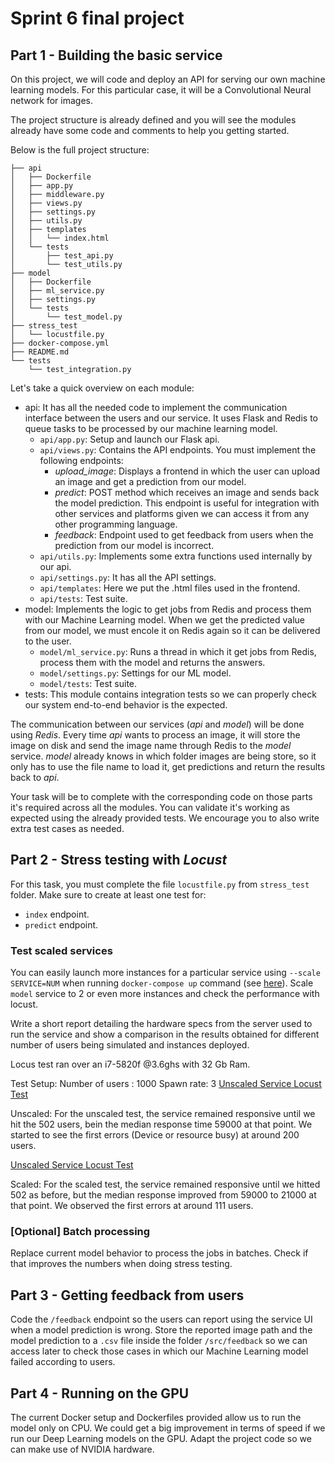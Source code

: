 # Sprint 6 final project

## Part 1 - Building the basic service

On this project, we will code and deploy an API for serving our own machine learning models. For this particular case, it will be a Convolutional Neural network for images.

The project structure is already defined and you will see the modules already have some code and comments to help you getting started.

Below is the full project structure:

```
├── api
│   ├── Dockerfile
│   ├── app.py
│   ├── middleware.py
│   ├── views.py
│   ├── settings.py
│   ├── utils.py
│   ├── templates
│   │   └── index.html
│   └── tests
│       ├── test_api.py
│       └── test_utils.py
├── model
│   ├── Dockerfile
│   ├── ml_service.py
│   ├── settings.py
│   └── tests
│       └── test_model.py
├── stress_test
│   └── locustfile.py
├── docker-compose.yml
├── README.md
└── tests
    └── test_integration.py
```

Let's take a quick overview on each module:

- api: It has all the needed code to implement the communication interface between the users and our service. It uses Flask and Redis to queue tasks to be processed by our machine learning model.
    - `api/app.py`: Setup and launch our Flask api.
    - `api/views.py`: Contains the API endpoints. You must implement the following endpoints:
        - *upload_image*: Displays a frontend in which the user can upload an image and get a prediction from our model.
        - *predict*: POST method which receives an image and sends back the model prediction. This endpoint is useful for integration with other services and platforms given we can access it from any other programming language.
        - *feedback*: Endpoint used to get feedback from users when the prediction from our model is incorrect.
    - `api/utils.py`: Implements some extra functions used internally by our api.
    - `api/settings.py`: It has all the API settings.
    - `api/templates`: Here we put the .html files used in the frontend.
    - `api/tests`: Test suite.
- model: Implements the logic to get jobs from Redis and process them with our Machine Learning model. When we get the predicted value from our model, we must encole it on Redis again so it can be delivered to the user.
    - `model/ml_service.py`: Runs a thread in which it get jobs from Redis, process them with the model and returns the answers.
    - `model/settings.py`: Settings for our ML model.
    - `model/tests`: Test suite.
- tests: This module contains integration tests so we can properly check our system end-to-end behavior is the expected.

The communication between our services (*api* and *model*) will be done using *Redis*. Every time *api* wants to process an image, it will store the image on disk and send the image name through Redis to the *model* service. *model* already knows in which folder images are being store, so it only has to use the file name to load it, get predictions and return the results back to *api*.

Your task will be to complete with the corresponding code on those parts it's required across all the modules. You can validate it's working as expected using the already provided tests. We encourage you to also write extra test cases as needed.

## Part 2 - Stress testing with *Locust*

For this task, you must complete the file `locustfile.py` from `stress_test` folder. Make sure to create at least one test for:
- `index` endpoint.
- `predict` endpoint.

### Test scaled services

You can easily launch more instances for a particular service using `--scale SERVICE=NUM` when running `docker-compose up` command (see [here](https://docs.docker.com/compose/reference/up/)). Scale `model` service to 2 or even more instances and check the performance with locust.

Write a short report detailing the hardware specs from the server used to run the service and show a comparison in the results obtained for different number of users being simulated and instances deployed.

Locus test ran over an i7-5820f @3.6ghs with 32 Gb Ram.

Test Setup:
Number of users : 1000
Spawn rate: 3
[Unscaled Service Locust Test](https://htmlpreview.github.io/?https://github.com/anyoneai/sprint-4-project/blob/WahnonAgustin_assignment/api/templates/reportSingle.html)

Unscaled:
For the unscaled test, the service remained responsive until we hit the 502 users, bein the median response time 59000 at that point.
We started to see the first errors (Device or resource busy) at around 200 users.

[Unscaled Service Locust Test](https://htmlpreview.github.io/?https://github.com/anyoneai/sprint-4-project/blob/WahnonAgustin_assignment/api/templates/reportScaled.html)

Scaled:
For the scaled test, the service remained responsive until we hitted 502 as before, but the median response improved from 59000 to 21000
at that point.
We observed the first errors at around 111 users.



### [Optional] Batch processing

Replace current model behavior to process the jobs in batches. Check if that improves the numbers when doing stress testing.

## Part 3 - Getting feedback from users

Code the `/feedback` endpoint so the users can report using the service UI when a model prediction is wrong. Store the reported image path and the model prediction to a `.csv` file inside the folder `/src/feedback` so we can access later to check those cases in which our Machine Learning model failed according to users.

## Part 4 - Running on the GPU

The current Docker setup and Dockerfiles provided allow us to run the model only on CPU. We could get a big improvement in terms of speed if we run our Deep Learning models on the GPU. Adapt the project code so we can make use of NVIDIA hardware.
